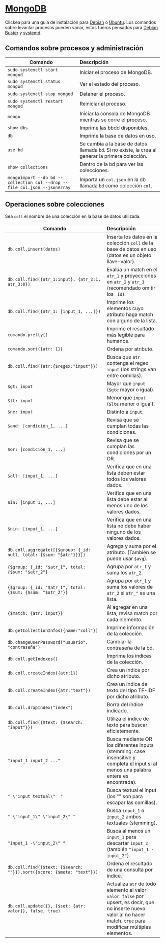 # [MongoDB](https://www.mongodb.com/)

Clickea para una guía de instalación para [Debian](https://docs.mongodb.com/manual/tutorial/install-mongodb-on-debian/) o [Ubuntu](https://docs.mongodb.com/manual/tutorial/install-mongodb-on-ubuntu/). Los comandos sobre levantar procesos pueden variar, estos fueros pensados para [Debian Buster](https://www.debian.org/releases/buster/index.es.html) y [systemd](https://wiki.debian.org/systemd).

## Comandos sobre procesos y administración

| Comando                         | Descripción                     |
| -------------                   | :-------------                  |
| `sudo systemctl start mongod`   | Iniciar el proceso de MongoDB.  |
| `sudo systemctl status mongod`  | Ver el estado del proceso.      |
| `sudo systemctl stop mongod`    | Detener el proceso.             |
| `sudo systemctl restart mongod` | Reiniciar el proceso.           |
| `mongo`                         | Iniciar la consola de MongoDB mientras se corre el proceso. |
| `show dbs`                      | Imprime las bbdd disponibles.             |
| `db`                            | Imprime la base de datos en uso.          |
| `use bd`                        | Se cambia a la base de datos llamada `bd`. Si no existe, la crea al generar la primera colección. |
| `show collections`              | Dentro de la bd para ver las colecciones. |
| `mongoimport --db bd --collection col --drop --file col.json --jsonArray` | Importa un `col.json` en la db llamada `bd` como colección `col`. |

## Operaciones sobre colecciones

Sea `coll` el nombre de una colección en la base de datos utilizada.

| Comando                       | Descripción                       |
| -------------                 |:-------------                     |
| `db.coll.insert(datos)`         | Inserta los datos en la colección `coll` de la base de datos en uso (datos es un objeto llave-valor).  |
| `db.coll.find({atr_1:input}, {atr_2:1, atr_3:0})` | Evalúa un match en el `atr_1` y proyecciones en `atr_2` y `atr_3` (recomendado omitir los `_id`).  |
| `db.coll.find({atr_1: [input_1, ...]})`       | Imprime los elementos cuyo atributo haga match con alguno de la lista. |
| `comando.pretty()`	            | Imprime el resultado más legible para humanos. |
| `comando.sort({atr: 1})`        | Ordena por atributo.              |
| `db.coll.find({atr:{$regex:"input"}})` | Busca que `atr` contenga el regex `input` (los strings van entre comillas). |
| `$gt: input` | Mayor que `input` (`$gte` mayor o igual). |
| `$lt: input` | Menor que `input` (`$lte` menor o igual). |
| `$ne: input` | Distinto a `input`. |
| `$and: [condición_1, ...]`  | Revisa que se cumplan todas las condiciones. |
| `$or: [condición_1, ...]`   | Revisa que se cumplan las condiciones por un OR. |
| `$all: [input_1, ...]`      | Verifica que en una lista deben estar todos los valores dados. |
| `$in: [input_1, ...]`				| Verifica que en una lista debe estar al menos uno de los valores dados. |
| `$nin: [input_1, ...]`			| Verifica que en una lista no debe haber ninguno de los valores dados. |
| `db.coll.aggregate([{$group: {_id: null, total: {$sum: "$atr"}}}])`	| Agrega y suma por el atributo. (También se puede usar `$avg`). |
| `{$group: {_id: "$atr_1", total: {$sum: "$atr_2"}` | Agrupa por `atr_1` y suma los `atr_2`.
| `{$group: {_id: "$atr_1", total: {$sum: {$sum: "$atr_2"}}` | Agrupa por `atr_1` y suma los valores de `atr_2` si `atr_"` es una lista. |
| `{$match: {atr: input}}`                    | Al agregar en una lista, revisa match por cada elemento. |
| `db.getCollectionInfos({name:"coll"})`      | Imprime información de la colección.  |
| `db.changeUserPassword("usuario", "contraseña")` | Cambiar la contraseña de la bd.  |
| `db.coll.getIndexes()`                      | Imprime los índices de la colección.  |
| `db.coll.createIndex({atr:1})`              | Crea un índice por dicho atributo.    |
| `db.coll.createIndex({atr:"text"})`	 | Crea un índice de texto del tipo TF-IDF por dicho atributo. |
| `db.coll.dropIndex("index")`                | Borra del índice indicado. |
| `db.coll.find({$text: {$search: "input"}})` | Utiliza el índice de texto para buscar eficietemente. |
| `"input_1 input_2 ..."`       | Busca mediante OR los diferentes inputs (stemming: case insensitive y completa el input si al menos una palabra entera es encontrada). |
| `" \"input textual\"  "`      | Busca textual el input (los "\" son para escapar las comillas). |
| `" \"input_1\" \"input_2\" "` | Busca `input_1` o `input_2` ambos textuales (stemming). |
| `"input_1 -\"input_2\" "` 		| Busca al menos un `input_1` para descartar `input_2` (también `"input_1 -input_2"`). |
| `db.coll.find({$text: {$search: ""}}).sort({score: {$meta: "text"}})`	| Ordena el resultado de una consulta por índice. |
| `db.coll.update({}, {$set: {atr: valor}}, false, true)`	| Actualiza `atr` de todo elemento al valor `valor`. `false` por upsert, es decir, que no inserte nuevo valor al no hacer match. `true` para modificar múltiples elementos. |
